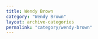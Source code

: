```yaml
---
title: Wendy Brown
category: "Wendy Brown"
layout: archive-categories
permalink: "category/wendy-brown"
---
```

